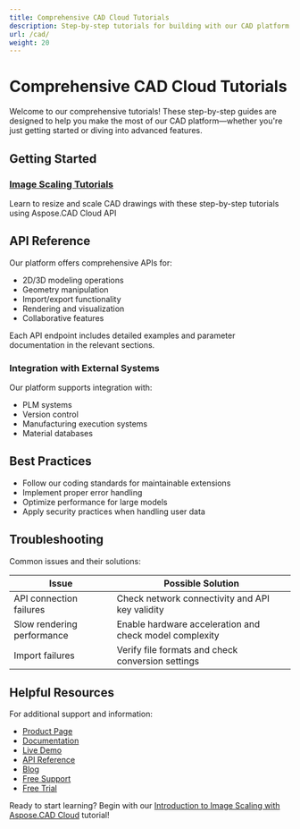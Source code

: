```yaml
---
title: Comprehensive CAD Cloud Tutorials
description: Step-by-step tutorials for building with our CAD platform – from getting started to advanced customization
url: /cad/
weight: 20
---
```


# Comprehensive CAD Cloud Tutorials

Welcome to our comprehensive tutorials! These step-by-step guides are designed to help you make the most of our CAD platform—whether you're just getting started or diving into advanced features.

## Getting Started

### [Image Scaling Tutorials](/cad/change-scale-of-an-image/)
Learn to resize and scale CAD drawings with these step-by-step tutorials using Aspose.CAD Cloud API

## API Reference

Our platform offers comprehensive APIs for:

- 2D/3D modeling operations
- Geometry manipulation
- Import/export functionality
- Rendering and visualization
- Collaborative features

Each API endpoint includes detailed examples and parameter documentation in the relevant sections.


### Integration with External Systems
Our platform supports integration with:
- PLM systems
- Version control
- Manufacturing execution systems
- Material databases

## Best Practices

- Follow our coding standards for maintainable extensions
- Implement proper error handling
- Optimize performance for large models
- Apply security practices when handling user data

## Troubleshooting

Common issues and their solutions:

| Issue | Possible Solution |
|-------|-------------------|
| API connection failures | Check network connectivity and API key validity |
| Slow rendering performance | Enable hardware acceleration and check model complexity |
| Import failures | Verify file formats and check conversion settings |

## Helpful Resources

For additional support and information:

- [Product Page](https://products.aspose.cloud/cad/)
- [Documentation](https://docs.aspose.cloud/cad/)
- [Live Demo](https://products.aspose.app/cad/family)
- [API Reference](https://reference.aspose.cloud/cad/)
- [Blog](https://blog.aspose.cloud/category/cad/)
- [Free Support](https://forum.aspose.cloud/c/cad/28/)
- [Free Trial](https://dashboard.aspose.cloud/#/apps)

Ready to start learning? Begin with our [Introduction to Image Scaling with Aspose.CAD Cloud](/change-scale-of-an-image/introduction/) tutorial!
